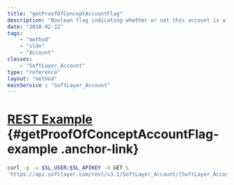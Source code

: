 ```yaml
---
title: "getProofOfConceptAccountFlag"
description: "Boolean flag indicating whether or not this account is a Proof of Concept account."
date: "2018-02-12"
tags:
    - "method"
    - "sldn"
    - "Account"
classes:
    - "SoftLayer_Account"
type: "reference"
layout: "method"
mainService : "SoftLayer_Account"
---
```


# [REST Example](#getProofOfConceptAccountFlag-example) <a href="/article/rest/"><i class="fas fa-question"></i></a> {#getProofOfConceptAccountFlag-example .anchor-link} 
```bash
curl -g -u $SL_USER:$SL_APIKEY -X GET \
'https://api.softlayer.com/rest/v3.1/SoftLayer_Account/{SoftLayer_AccountID}/getProofOfConceptAccountFlag'
```
